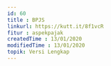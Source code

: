 ```yaml
---
id: 60
title : BPJS
linkurl: https://kutt.it/8f1vcR
fitur : aspekpajak
createdTime : 13/01/2020
modifiedTime : 13/01/2020
topik: Versi Lengkap
---
```

